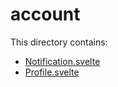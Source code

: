 # account

This directory contains:

- [Notification.svelte](Notification.svelte.md)
- [Profile.svelte](Profile.svelte.md)